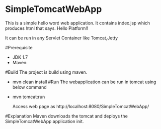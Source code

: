 SimpleTomcatWebApp
==================

This is a simple hello word web application. It contains index.jsp which produces html that says. Hello Platform!!

It can be run in any Servlet Container like Tomcat,Jetty

#Prerequisite 
* JDK 1.7
* Maven

#Build
The project is build using maven.

* mvn clean install
#Run
The webapplication can be run in tomcat using below command

* mvn tomcat:run

	Access web page as http://localhost:8080/SimpleTomcatWebApp/

#Explanation
	Maven downloads the tomcat and deploys the SimpleTomcatWebApp application init.